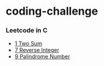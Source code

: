 # coding-challenge

### Leetcode in C
- [1 Two Sum](two_sum.c)
- [7 Reverse Integer](reverse_integer.c)
- [9 Palindrome Number](palindrome_number.c)
